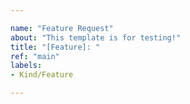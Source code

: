 ```yaml
---

name: "Feature Request"
about: "This template is for testing!"
title: "[Feature]: "
ref: "main"
labels:
- Kind/Feature

---
```


<!-- Describe the feature you want to add! -->